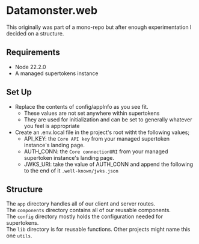 # Datamonster.web

This originally was part of a mono-repo but after enough experimentation I decided on a structure.

## Requirements

- Node 22.2.0
- A managed supertokens instance

## Set Up

- Replace the contents of config/appInfo as you see fit.
  - These values are not set anywhere within supertokens
  - They are used for initialization and can be set to generally whatever you feel is appropriate
- Create an .env.local file in the project's root witht the following values;
  - API_KEY: the `Core API key` from your managed supertoken instance's landing page.
  - AUTH_CONN: the `Core connectionURI` from your managed supertoken instance's landing page.
  - JWKS_URI: take the value of AUTH_CONN and append the following to the end of it `.well-known/jwks.json`

## Structure

The `app` directory handles all of our client and server routes.  
The `components` directory contains all of our reusable components.  
The `config` directory mostly holds the configuration needed for supertokens.  
The `lib` directory is for reusable functions. Other projects might name this one `utils`.  
